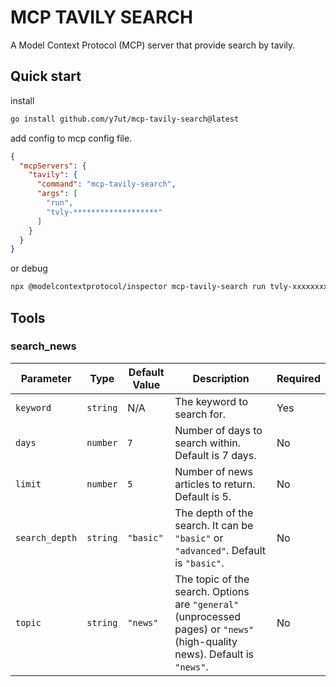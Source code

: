 # MCP TAVILY SEARCH

A Model Context Protocol (MCP) server that provide search by tavily.

## Quick start

install

```sh
go install github.com/y7ut/mcp-tavily-search@latest
```

add config to mcp config file.

```json
{
  "mcpServers": {
    "tavily": {
      "command": "mcp-tavily-search",
      "args": [
        "run",
        "tvly-*******************"
      ]
    }
  }
}
```

or debug

```sh
npx @modelcontextprotocol/inspector mcp-tavily-search run tvly-xxxxxxxxxx
```

## Tools

### search_news

| **Parameter**   | **Type**   | **Default Value** | **Description**                                                                                                                                           | **Required** |
|------------------|------------|-------------------|-----------------------------------------------------------------------------------------------------------------------------------------------------------|--------------|
| `keyword`        | `string`   | N/A               | The keyword to search for.                                                                                                                                | Yes          |
| `days`           | `number`   | `7`               | Number of days to search within. Default is 7 days.                                                                                                       | No           |
| `limit`          | `number`   | `5`               | Number of news articles to return. Default is 5.                                                                                                          | No           |
| `search_depth`   | `string`   | `"basic"`         | The depth of the search. It can be `"basic"` or `"advanced"`. Default is `"basic"`.                                                                       | No           |
| `topic`          | `string`   | `"news"`          | The topic of the search. Options are `"general"` (unprocessed pages) or `"news"` (high-quality news). Default is `"news"`.                                 | No           |
